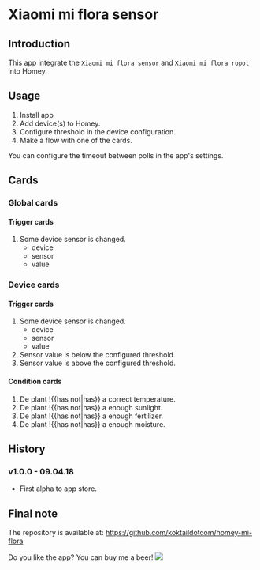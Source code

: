 # Xiaomi mi flora sensor

## Introduction
This app integrate the `Xiaomi mi flora sensor` and `Xiaomi mi flora ropot` into Homey.

## Usage
1. Install app
2. Add device(s) to Homey.
3. Configure threshold in the device configuration.
4. Make a flow with one of the cards.

You can configure the timeout between polls in the app's settings.

## Cards
### Global cards
#### Trigger cards
1. Some device sensor is changed.
   * device
   * sensor
   * value

### Device cards
#### Trigger cards
1. Some device sensor is changed.
   * device
   * sensor
   * value
1. Sensor value is below the configured threshold.
2. Sensor value is above the configured threshold.

#### Condition cards
1. De plant !{{has not|has}} a correct temperature.
2. De plant !{{has not|has}} a enough sunlight.
3. De plant !{{has not|has}} a enough fertilizer.
4. De plant !{{has not|has}} a enough moisture.

## History
### v1.0.0 - 09.04.18
  * First alpha to app store.

## Final note ##
The repository is available at: https://github.com/koktaildotcom/homey-mi-flora

Do you like the app? You can buy me a beer! [![](https://img.shields.io/badge/paypal-donate-green.svg)](https://www.paypal.me/koktaildotcom)